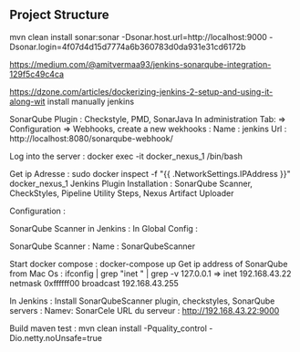 
## Project Structure
mvn clean install sonar:sonar -Dsonar.host.url=http://localhost:9000 -Dsonar.login=4f07d4d15d7774a6b360783d0da931e31cd6172b

https://medium.com/@amitvermaa93/jenkins-sonarqube-integration-129f5c49c4ca

https://dzone.com/articles/dockerizing-jenkins-2-setup-and-using-it-along-wit  install manually jenkins

SonarQube Plugin : Checkstyle, PMD, SonarJava
In administration Tab: => Configuration => Webhooks, create a new wekhooks :
Name : jenkins
Url : http://localhost:8080/sonarqube-webhook/

Log into the server : docker exec -it docker_nexus_1 /bin/bash

Get ip Adresse : sudo docker inspect -f "{{ .NetworkSettings.IPAddress }}" docker_nexus_1
Jenkins Plugin Installation : SonarQube Scanner, CheckStyles, Pipeline Utility Steps, Nexus Artifact Uploader

Configuration :

SonarQube Scanner in Jenkins : In Global Config : 

SonarQube Scanner : 
Name : SonarQubeScanner

Start docker compose : docker-compose up
Get ip address of SonarQube from Mac Os : 
ifconfig | grep "inet " | grep -v 127.0.0.1 => inet 192.168.43.22 netmask 0xffffff00 broadcast 192.168.43.255

In Jenkins : Install SonarQubeScanner plugin, checkstyles, 
SonarQube servers :
Namev: SonarCele
URL du serveur : http://192.168.43.22:9000

Build maven test : 
mvn clean install -Pquality_control -Dio.netty.noUnsafe=true
